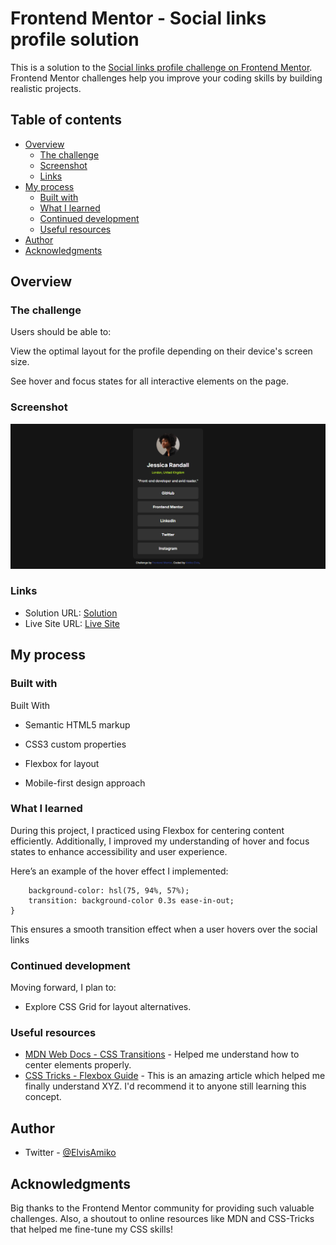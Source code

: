 # Frontend Mentor - Social links profile solution

This is a solution to the [Social links profile challenge on Frontend Mentor](https://www.frontendmentor.io/challenges/social-links-profile-UG32l9m6dQ). Frontend Mentor challenges help you improve your coding skills by building realistic projects.

## Table of contents

- [Overview](#overview)
  - [The challenge](#the-challenge)
  - [Screenshot](#screenshot)
  - [Links](#links)
- [My process](#my-process)
  - [Built with](#built-with)
  - [What I learned](#what-i-learned)
  - [Continued development](#continued-development)
  - [Useful resources](#useful-resources)
- [Author](#author)
- [Acknowledgments](#acknowledgments)

## Overview

### The challenge

Users should be able to:

View the optimal layout for the profile depending on their device's screen size.

See hover and focus states for all interactive elements on the page.

### Screenshot

![](./assets/images/screenshot.png)

### Links

- Solution URL: [Solution](https://www.frontendmentor.io/solutions/responsive-social-links-profile-k3rOPySKdF)
- Live Site URL: [Live Site](https://social-links-profile-main-one-sand.vercel.app/)

## My process

### Built with

Built With

- Semantic HTML5 markup

- CSS3 custom properties

- Flexbox for layout

- Mobile-first design approach

### What I learned

During this project, I practiced using Flexbox for centering content efficiently. Additionally, I improved my understanding of hover and focus states to enhance accessibility and user experience.

Here’s an example of the hover effect I implemented:

```.social-links ul li a:hover {
    background-color: hsl(75, 94%, 57%);
    transition: background-color 0.3s ease-in-out;
}
```

This ensures a smooth transition effect when a user hovers over the social links

### Continued development

Moving forward, I plan to:

- Explore CSS Grid for layout alternatives.

### Useful resources

- [MDN Web Docs - CSS Transitions](https://developer.mozilla.org/en-US/docs/Web/CSS/CSS_transitions/Using_CSS_transitions) - Helped me understand how to center elements properly.
- [CSS Tricks - Flexbox Guide](https://css-tricks.com/snippets/css/a-guide-to-flexbox/) - This is an amazing article which helped me finally understand XYZ. I'd recommend it to anyone still learning this concept.

## Author

- Twitter - [@ElvisAmiko](https://www.twitter.com/ElvisAmiko)

## Acknowledgments

Big thanks to the Frontend Mentor community for providing such valuable challenges. Also, a shoutout to online resources like MDN and CSS-Tricks that helped me fine-tune my CSS skills!
